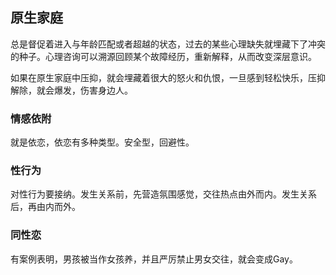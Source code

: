 ## 原生家庭

总是督促着进入与年龄匹配或者超越的状态，过去的某些心理缺失就埋藏下了冲突的种子。心理咨询可以溯源回顾某个故障经历，重新解释，从而改变深层意识。

如果在原生家庭中压抑，就会埋藏着很大的怒火和仇恨，一旦感到轻松快乐，压抑解除，就会爆发，伤害身边人。

### 情感依附

就是依恋，依恋有多种类型。安全型，回避性。

### 性行为

对性行为要接纳。发生关系前，先营造氛围感觉，交往热点由外而内。发生关系后，再由内而外。

### 同性恋

有案例表明，男孩被当作女孩养，并且严厉禁止男女交往，就会变成Gay。